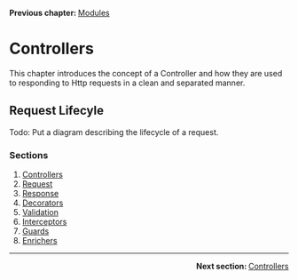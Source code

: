 <p>
   <strong>Previous chapter: </strong> <a href="../01-overview/05.modules.md">Modules</a>
</p>

# Controllers
This chapter introduces the concept of a Controller and how they are used to responding to Http requests in a clean and separated manner.

## Request Lifecyle
Todo: Put a diagram describing the lifecycle of a request.



### Sections
1. [Controllers](01.controllers.md)
2. [Request](02.request.md)
3. [Response](03.response.md)
4. [Decorators](04.decorators.md)
5. [Validation](05.validation.md)
6. [Interceptors](06.interceptors.md)
7. [Guards](07.guards.md)
8. [Enrichers](08.enrichers.md)

---

<p align="right">
   <strong>Next section: </strong> <a href="docs/getting-started/02-controllers/01.controllers.md">Controllers</a>
</p>

